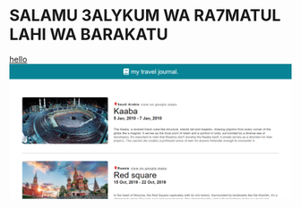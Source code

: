 # SALAMU 3ALYKUM WA RA7MATUL LAHI WA BARAKATU

<a className="testStyle" href="https://google.com">hello</a>
![!](./mytraveljournal/public/Screenshot.png)

<style>
    .testStyle{
        color: red;
        font-size: 30px;
    }
</style>